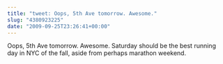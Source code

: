 ```yaml
---
title: "tweet: Oops, 5th Ave tomorrow. Awesome."
slug: "4380923225"
date: "2009-09-25T23:26:41+00:00"
---
```

Oops, 5th Ave tomorrow. Awesome. Saturday should be the best running day in NYC of the fall, aside from perhaps marathon weekend.